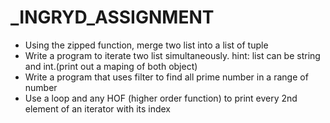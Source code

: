 # _INGRYD_ASSIGNMENT
- Using the zipped function, merge two list into a list of tuple
- Write a program to iterate two list simultaneously. hint: list can be string and int.(print out a maping of both object)
- Write a program that uses filter to find all prime number in a range of number 
- Use a loop and any HOF (higher order function) to print every 2nd element of an iterator with its index
